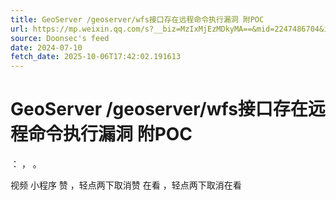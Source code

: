 ```yaml
---
title: GeoServer /geoserver/wfs接口存在远程命令执行漏洞 附POC
url: https://mp.weixin.qq.com/s?__biz=MzIxMjEzMDkyMA==&mid=2247486704&idx=1&sn=d6b2eca06fc71f7d2706f4ec6d7ef6a6
source: Doonsec's feed
date: 2024-07-10
fetch_date: 2025-10-06T17:42:02.191613
---
```


# GeoServer /geoserver/wfs接口存在远程命令执行漏洞 附POC

：
，
。

视频
小程序
赞
，轻点两下取消赞
在看
，轻点两下取消在看